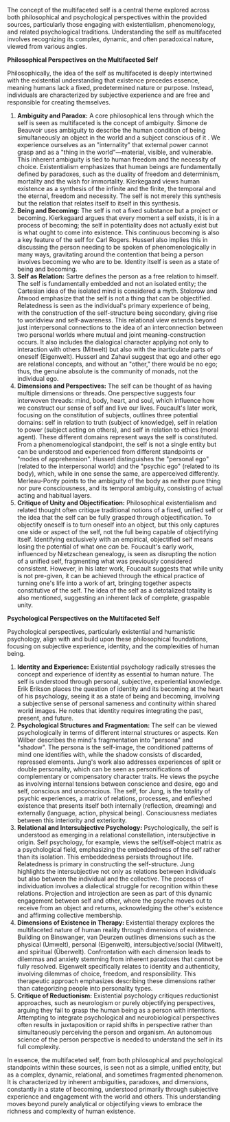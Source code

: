 The concept of the multifaceted self is a central theme explored across both philosophical and psychological perspectives within the provided sources, particularly those engaging with existentialism, phenomenology, and related psychological traditions. Understanding the self as multifaceted involves recognizing its complex, dynamic, and often paradoxical nature, viewed from various angles.

**Philosophical Perspectives on the Multifaceted Self**

Philosophically, the idea of the self as multifaceted is deeply intertwined with the existential understanding that existence precedes essence, meaning humans lack a fixed, predetermined nature or purpose. Instead, individuals are characterized by subjective experience and are free and responsible for creating themselves.

1. **Ambiguity and Paradox:** A core philosophical lens through which the self is seen as multifaceted is the concept of ambiguity. Simone de Beauvoir uses ambiguity to describe the human condition of being simultaneously an object in the world and a subject conscious of it . We experience ourselves as an "internality" that external power cannot grasp and as a "thing in the world"—material, visible, and vulnerable. This inherent ambiguity is tied to human freedom and the necessity of choice. Existentialism emphasizes that human beings are fundamentally defined by paradoxes, such as the duality of freedom and determinism, mortality and the wish for immortality. Kierkegaard views human existence as a synthesis of the infinite and the finite, the temporal and the eternal, freedom and necessity. The self is not merely this synthesis but the relation that relates itself to itself in this synthesis.
2. **Being and Becoming:** The self is not a fixed substance but a project or becoming. Kierkegaard argues that every moment a self exists, it is in a process of becoming; the self in potentiality does not actually exist but is what ought to come into existence. This continuous becoming is also a key feature of the self for Carl Rogers. Husserl also implies this in discussing the person needing to be spoken of phenomenologically in many ways, gravitating around the contention that being a person involves becoming we who are to be. Identity itself is seen as a state of being and becoming.
3. **Self as Relation:** Sartre defines the person as a free relation to himself. The self is fundamentally embedded and not an isolated entity; the Cartesian idea of the isolated mind is considered a myth. Stolorow and Atwood emphasize that the self is not a thing that can be objectified. Relatedness is seen as the individual's primary experience of being, with the construction of the self-structure being secondary, giving rise to worldview and self-awareness. This relational view extends beyond just interpersonal connections to the idea of an interconnection between two personal worlds where mutual and joint meaning-construction occurs. It also includes the dialogical character applying not only to interaction with others (Mitwelt) but also with the inarticulate parts of oneself (Eigenwelt). Husserl and Zahavi suggest that ego and other ego are relational concepts, and without an "other," there would be no ego; thus, the genuine absolute is the community of monads, not the individual ego.
4. **Dimensions and Perspectives:** The self can be thought of as having multiple dimensions or threads. One perspective suggests four interwoven threads: mind, body, heart, and soul, which influence how we construct our sense of self and live our lives. Foucault's later work, focusing on the constitution of subjects, outlines three potential domains: self in relation to truth (subject of knowledge), self in relation to power (subject acting on others), and self in relation to ethics (moral agent). These different domains represent ways the self is constituted. From a phenomenological standpoint, the self is not a single entity but can be understood and experienced from different standpoints or "modes of apprehension". Husserl distinguishes the "personal ego" (related to the interpersonal world) and the "psychic ego" (related to its body), which, while in one sense the same, are apperceived differently. Merleau-Ponty points to the ambiguity of the body as neither pure thing nor pure consciousness, and its temporal ambiguity, consisting of actual acting and habitual layers.
5. **Critique of Unity and Objectification:** Philosophical existentialism and related thought often critique traditional notions of a fixed, unified self or the idea that the self can be fully grasped through objectification. To objectify oneself is to turn oneself into an object, but this only captures one side or aspect of the self, not the full being capable of objectifying itself. Identifying exclusively with an empirical, objectified self means losing the potential of what one _can_ be. Foucault's early work, influenced by Nietzschean genealogy, is seen as disrupting the notion of a unified self, fragmenting what was previously considered consistent. However, in his later work, Foucault suggests that while unity is not pre-given, it can be achieved through the ethical practice of turning one's life into a work of art, bringing together aspects constitutive of the self. The idea of the self as a detotalized totality is also mentioned, suggesting an inherent lack of complete, graspable unity.

**Psychological Perspectives on the Multifaceted Self**

Psychological perspectives, particularly existential and humanistic psychology, align with and build upon these philosophical foundations, focusing on subjective experience, identity, and the complexities of human being.

1. **Identity and Experience:** Existential psychology radically stresses the concept and experience of identity as essential to human nature. The self is understood through personal, subjective, experiential knowledge. Erik Erikson places the question of identity and its becoming at the heart of his psychology, seeing it as a state of being and becoming, involving a subjective sense of personal sameness and continuity within shared world images. He notes that identity requires integrating the past, present, and future.
2. **Psychological Structures and Fragmentation:** The self can be viewed psychologically in terms of different internal structures or aspects. Ken Wilber describes the mind's fragmentation into "persona" and "shadow". The persona is the self-image, the conditioned patterns of mind one identifies with, while the shadow consists of discarded, repressed elements. Jung's work also addresses experiences of split or double personality, which can be seen as personifications of complementary or compensatory character traits. He views the psyche as involving internal tensions between conscience and desire, ego and self, conscious and unconscious. The self, for Jung, is the totality of psychic experiences, a matrix of relations, processes, and enfleshed existence that presents itself both internally (reflection, dreaming) and externally (language, action, physical being). Consciousness mediates between this interiority and exteriority.
3. **Relational and Intersubjective Psychology:** Psychologically, the self is understood as emerging in a relational constellation, intersubjective in origin. Self psychology, for example, views the self/self-object matrix as a psychological field, emphasizing the embeddedness of the self rather than its isolation. This embeddedness persists throughout life. Relatedness is primary in constructing the self-structure. Jung highlights the intersubjective not only as relations between individuals but also between the individual and the collective. The process of individuation involves a dialectical struggle for recognition within these relations. Projection and introjection are seen as part of this dynamic engagement between self and other, where the psyche moves out to receive from an object and returns, acknowledging the other's existence and affirming collective membership.
4. **Dimensions of Existence in Therapy:** Existential therapy explores the multifaceted nature of human reality through dimensions of existence. Building on Binswanger, van Deurzen outlines dimensions such as the physical (Umwelt), personal (Eigenwelt), intersubjective/social (Mitwelt), and spiritual (Überwelt). Confrontation with each dimension leads to dilemmas and anxiety stemming from inherent paradoxes that cannot be fully resolved. Eigenwelt specifically relates to identity and authenticity, involving dilemmas of choice, freedom, and responsibility. This therapeutic approach emphasizes describing these dimensions rather than categorizing people into personality types.
5. **Critique of Reductionism:** Existential psychology critiques reductionist approaches, such as neurologism or purely objectifying perspectives, arguing they fail to grasp the human being as a person with intentions. Attempting to integrate psychological and neurobiological perspectives often results in juxtaposition or rapid shifts in perspective rather than simultaneously perceiving the person and organism. An autonomous science of the person perspective is needed to understand the self in its full complexity.

In essence, the multifaceted self, from both philosophical and psychological standpoints within these sources, is seen not as a simple, unified entity, but as a complex, dynamic, relational, and sometimes fragmented phenomenon. It is characterized by inherent ambiguities, paradoxes, and dimensions, constantly in a state of becoming, understood primarily through subjective experience and engagement with the world and others. This understanding moves beyond purely analytical or objectifying views to embrace the richness and complexity of human existence.